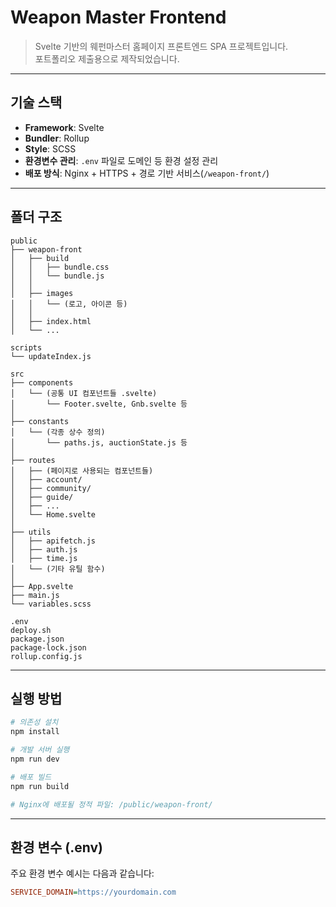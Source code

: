 # Weapon Master Frontend

> Svelte 기반의 웨펀마스터 홈페이지 프론트엔드 SPA 프로젝트입니다.  
> 포트폴리오 제출용으로 제작되었습니다.

---

## 기술 스택

- **Framework**: Svelte
- **Bundler**: Rollup
- **Style**: SCSS
- **환경변수 관리**: `.env` 파일로 도메인 등 환경 설정 관리
- **배포 방식**: Nginx + HTTPS + 경로 기반 서비스(`/weapon-front/`)

---

## 폴더 구조

```
public
├── weapon-front
│   ├── build
│   │   ├── bundle.css
│   │   └── bundle.js
│   │
│   ├── images
│   │   └── (로고, 아이콘 등)
│   │
│   ├── index.html
│   └── ...

scripts
└── updateIndex.js

src
├── components
│   └── (공통 UI 컴포넌트들 .svelte)
│       └── Footer.svelte, Gnb.svelte 등
│
├── constants
│   └── (각종 상수 정의)
│       └── paths.js, auctionState.js 등
│
├── routes
│   ├── (페이지로 사용되는 컴포넌트들)
│   ├── account/
│   ├── community/
│   ├── guide/
│   ├── ...
│   └── Home.svelte
│
├── utils
│   ├── apifetch.js
│   ├── auth.js
│   ├── time.js
│   └── (기타 유틸 함수)
│
├── App.svelte
├── main.js
└── variables.scss

.env
deploy.sh
package.json
package-lock.json
rollup.config.js
```


---

## 실행 방법

```bash
# 의존성 설치
npm install

# 개발 서버 실행
npm run dev

# 배포 빌드
npm run build

# Nginx에 배포될 정적 파일: /public/weapon-front/
```

---

## 환경 변수 (.env)

주요 환경 변수 예시는 다음과 같습니다:

```ini
SERVICE_DOMAIN=https://yourdomain.com
```
